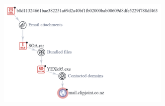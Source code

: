 
![VT Graph](https://github.com/m4now4r/VN_daily_samples/blob/main/AgentTesla/Revised%20Statement%20Of%20Account_eml_2023-01-11/vt_graph.PNG)
